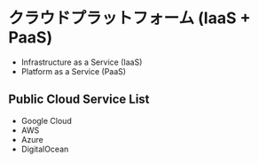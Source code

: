 # クラウドプラットフォーム (IaaS + PaaS)

- Infrastructure as a Service (IaaS)
- Platform as a Service (PaaS)

## Public Cloud Service List

- Google Cloud
- AWS
- Azure
- DigitalOcean

